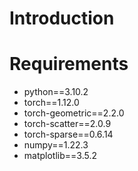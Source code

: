 # Introduction
# Requirements
- python==3.10.2
- torch==1.12.0
- torch-geometric==2.2.0
- torch-scatter==2.0.9
- torch-sparse==0.6.14
- numpy==1.22.3
- matplotlib==3.5.2
